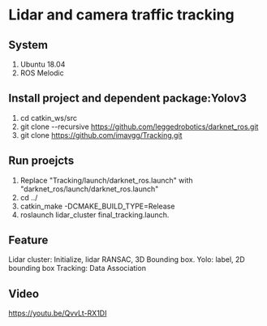 # Lidar and camera traffic tracking

## System
1.  Ubuntu 18.04
2.  ROS Melodic 


## Install project and dependent package:Yolov3 
1. cd catkin_ws/src
2. git clone --recursive https://github.com/leggedrobotics/darknet_ros.git
3. git clone https://github.com/imavgg/Tracking.git


## Run proejcts
1. Replace "Tracking/launch/darknet_ros.launch" with "darknet_ros/launch/darknet_ros.launch"
2. cd ../
3. catkin_make -DCMAKE_BUILD_TYPE=Release
4. roslaunch lidar_cluster final_tracking.launch.

## Feature 
Lidar cluster: Initialize, lidar RANSAC, 3D Bounding box.
Yolo: label, 2D bounding box
Tracking: Data Association

## Video
https://youtu.be/QvvLt-RX1DI

